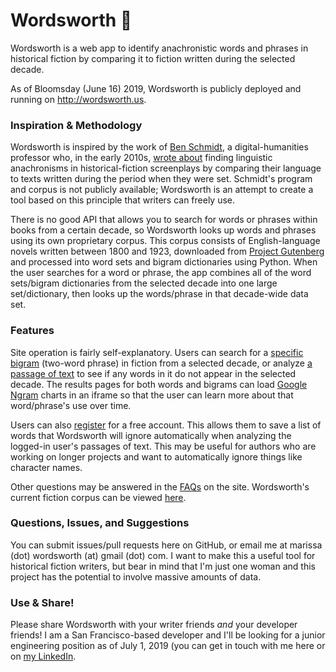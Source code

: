 # Wordsworth 📜

Wordsworth is a web app to identify anachronistic words and phrases in historical fiction by comparing it to fiction written during the selected decade.

As of Bloomsday (June 16) 2019, Wordsworth is publicly deployed and running on http://wordsworth.us.

### Inspiration & Methodology

Wordsworth is inspired by the work of [Ben Schmidt](benschmidt.org), a digital-humanities professor who, in the early 2010s, [wrote about](https://www.theatlantic.com/entertainment/archive/2013/01/did-anyone-say-racial-equality-in-1865-the-language-of-i-lincoln-i/266990/) finding linguistic anachronisms in historical-fiction screenplays by comparing their language to texts written during the period when they were set. Schmidt's program and corpus is not publicly available; Wordsworth is an attempt to create a tool based on this principle that writers can freely use.

There is no good API that allows you to search for words or phrases within books from a certain decade, so Wordsworth looks up words and phrases using its own proprietary corpus. This corpus consists of English-language novels written between 1800 and 1923, downloaded from [Project Gutenberg](gutenberg.org) and processed into word sets and bigram dictionaries using Python. When the user searches for a word or phrase, the app combines all of the word sets/bigram dictionaries from the selected decade into one large set/dictionary, then looks up the words/phrase in that decade-wide data set.

### Features

Site operation is fairly self-explanatory. Users can search for a [specific bigram](http://www.wordsworth.us/bigram-search) (two-word phrase) in fiction from a selected decade, or analyze [a passage of text](http://www.wordsworth.us/word-search) to see if any words in it do not appear in the selected decade. The results pages for both words and bigrams can load [Google Ngram](https://books.google.com/ngrams) charts in an iframe so that the user can learn more about that word/phrase's use over time.

Users can also [register](http://www.wordsworth.us/register) for a free account. This allows them to save a list of words that Wordsworth will ignore automatically when analyzing the logged-in user's passages of text. This may be useful for authors who are working on longer projects and want to automatically ignore things like character names.

Other questions may be answered in the [FAQs](http://www.wordsworth.us/faqs) on the site. Wordsworth's current fiction corpus can be viewed [here](http://www.wordsworth.us/corpus).

### Questions, Issues, and Suggestions

You can submit issues/pull requests here on GitHub, or email me at marissa (dot) wordsworth (at) gmail (dot) com. I want to make this a useful tool for historical fiction writers, but bear in mind that I'm just one woman and this project has the potential to involve massive amounts of data.

### Use & Share!

Please share Wordsworth with your writer friends _and_ your developer friends! I am a San Francisco-based developer and I'll be looking for a junior engineering position as of July 1, 2019 (you can get in touch with me here or on [my LinkedIn](https://www.linkedin.com/in/marissa-skudlarek/). 
